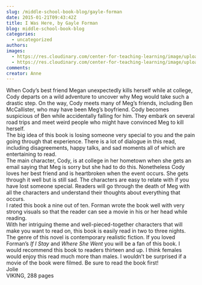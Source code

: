 ```yaml
---
slug: /middle-school-book-blog/gayle-forman
date: 2015-01-21T09:43:42Z
title: I Was Here, by Gayle Forman
blog: middle-school-book-blog
categories:
  - uncategorized
authors:
images:
  - https://res.cloudinary.com/center-for-teaching-learning/image/upload/v1637513097/18879761-225x300.jpg.jpg
  - https://res.cloudinary.com/center-for-teaching-learning/image/upload/v1637540810/18879761.jpg.jpg
comments:
creator: Anne
---
```


 When Cody’s best friend Megan unexpectedly kills herself while at college, Cody departs on a wild adventure to uncover why Meg would take such a drastic step. On the way, Cody meets many of Meg’s friends, including Ben McCallister, who may have been Meg’s boyfriend. Cody becomes suspicious of Ben while accidentally falling for him. They embark on several road trips and meet weird people who might have convinced Meg to kill herself.<br />The big idea of this book is losing someone very special to you and the pain going through that experience. There is a lot of dialogue in this read, including disagreements, happy talks, and sad moments all of which are entertaining to read.<br />The main character, Cody, is at college in her hometown when she gets an email saying that Meg is sorry but she had to do this. Nonetheless Cody loves her best friend and is heartbroken when the event occurs. She gets through it well but is still sad. The characters are easy to relate with if you have lost someone special. Readers will go through the death of Meg with all the characters and understand their thoughts about everything that occurs.<br />I rated this book a nine out of ten. Forman wrote the book well with very strong visuals so that the reader can see a movie in his or her head while reading.<br />With her intriguing theme and well-pieced-together characters that will make you want to read on, this book is easily read in two to three nights.<br />The genre of this novel is contemporary realistic fiction. If you loved Forman’s <em>If I Stay</em> and <em>Where She Went</em> you will be a fan of this book. I would recommend this book to readers thirteen and up. I think females would enjoy this read much more than males. I wouldn’t be surprised if a movie of the book were filmed. Be sure to read the book first!<br />Jolie<br />VIKING, 288 pages
